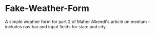 # Fake-Weather-Form

A simple weather form for part 2 of Maher Alkendi's article on medium - includes nav bar and input fields for state and city
